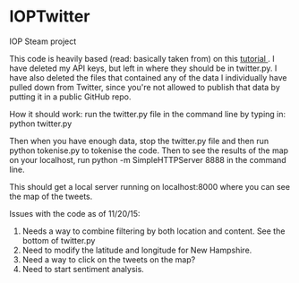 # IOPTwitter
IOP Steam project

This code is heavily based (read: basically taken from) on this <a href="http://marcobonzanini.com/2015/03/02/mining-twitter-data-with-python-part-1/">tutorial </a>.
I have deleted my API keys, but left in where they should be in twitter.py. I have also deleted the files that contained any of the data I individually have pulled down from Twitter, since you're not allowed to publish that data by putting it in a public GitHub repo.


How it should work: run the twitter.py file in the command line by typing in: python twitter.py

Then when you have enough data, stop the twitter.py file and then run python tokenise.py to tokenise the code. Then to see the results of the map on your localhost, run python -m SimpleHTTPServer 8888 in the command line.

This should get a local server running on localhost:8000 where you can see the map of the tweets.

Issues with the code as of 11/20/15:
<ol>
<li> Needs a way to combine filtering by both location and content. See the bottom of twitter.py </li>
<li> Need to modify the latitude and longitude for New Hampshire. </li>
<li> Need a way to click on the tweets on the map? </li>
<li> Need to start sentiment analysis. </li>
